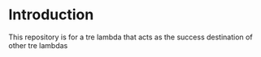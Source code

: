 # Introduction
This repository is for a tre lambda that acts as the success destination of other tre lambdas
